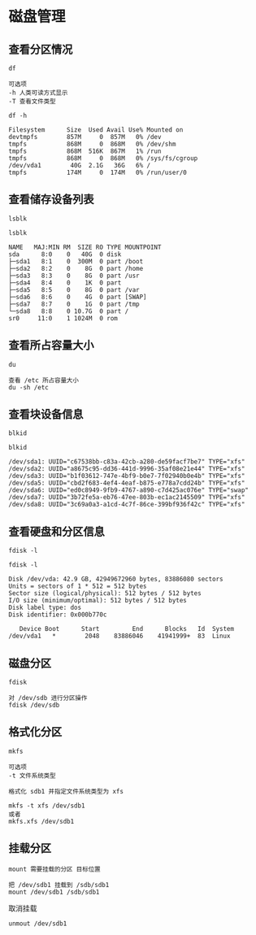 # 磁盘管理

## 查看分区情况
``` shell
df

可选项
-h 人类可读方式显示
-T 查看文件类型
```
``` shell
df -h

Filesystem      Size  Used Avail Use% Mounted on
devtmpfs        857M     0  857M   0% /dev
tmpfs           868M     0  868M   0% /dev/shm
tmpfs           868M  516K  867M   1% /run
tmpfs           868M     0  868M   0% /sys/fs/cgroup
/dev/vda1        40G  2.1G   36G   6% /
tmpfs           174M     0  174M   0% /run/user/0
```

## 查看储存设备列表
``` shell
lsblk
```
``` shell
lsblk

NAME   MAJ:MIN RM  SIZE RO TYPE MOUNTPOINT
sda      8:0    0   40G  0 disk 
├─sda1   8:1    0  300M  0 part /boot
├─sda2   8:2    0    8G  0 part /home
├─sda3   8:3    0    8G  0 part /usr
├─sda4   8:4    0    1K  0 part 
├─sda5   8:5    0    8G  0 part /var
├─sda6   8:6    0    4G  0 part [SWAP]
├─sda7   8:7    0    1G  0 part /tmp
└─sda8   8:8    0 10.7G  0 part /
sr0     11:0    1 1024M  0 rom  
```

## 查看所占容量大小
``` shell
du
```

``` shell
查看 /etc 所占容量大小
du -sh /etc
```

## 查看块设备信息
``` shell
blkid
```
``` shell
blkid  

/dev/sda1: UUID="c67538bb-c83a-42cb-a280-de59facf7be7" TYPE="xfs" 
/dev/sda2: UUID="a8675c95-dd36-441d-9996-35af08e21e44" TYPE="xfs" 
/dev/sda3: UUID="b1f03612-747e-4bf9-b0e7-7f02940b0e4b" TYPE="xfs" 
/dev/sda5: UUID="cbd2f683-4ef4-4eaf-b875-e778a7cdd24b" TYPE="xfs" 
/dev/sda6: UUID="ed0c8949-9fb9-4767-a890-c7d425ac076e" TYPE="swap" 
/dev/sda7: UUID="3b72fe5a-eb76-47ee-803b-ec1ac2145509" TYPE="xfs" 
/dev/sda8: UUID="3c69a0a3-a1cd-4c7f-86ce-399bf936f42c" TYPE="xfs" 
```

## 查看硬盘和分区信息
``` shell
fdisk -l
```
``` shell
fdisk -l

Disk /dev/vda: 42.9 GB, 42949672960 bytes, 83886080 sectors
Units = sectors of 1 * 512 = 512 bytes
Sector size (logical/physical): 512 bytes / 512 bytes
I/O size (minimum/optimal): 512 bytes / 512 bytes
Disk label type: dos
Disk identifier: 0x000b770c

   Device Boot      Start         End      Blocks   Id  System
/dev/vda1   *        2048    83886046    41941999+  83  Linux
```

## 磁盘分区
``` shell
fdisk
```

``` shell
对 /dev/sdb 进行分区操作
fdisk /dev/sdb
```

## 格式化分区
``` shell
mkfs

可选项
-t 文件系统类型
```

``` shell
格式化 sdb1 并指定文件系统类型为 xfs

mkfs -t xfs /dev/sdb1
或者
mkfs.xfs /dev/sdb1
```

## 挂载分区
``` shell
mount 需要挂载的分区 目标位置
```

``` shell
把 /dev/sdb1 挂载到 /sdb/sdb1
mount /dev/sdb1 /sdb/sdb1
```

取消挂载
``` shell
unmout /dev/sdb1
```